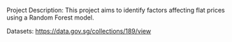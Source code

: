 Project Description: This project aims to identify factors affecting flat prices using a Random Forest model.

Datasets: https://data.gov.sg/collections/189/view
